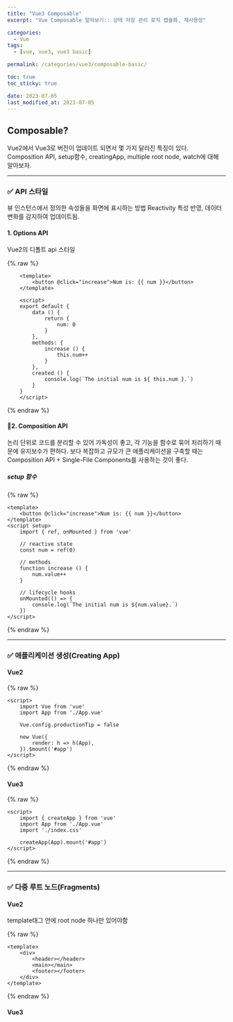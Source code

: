 ```yaml
---
title: "Vue3 Composable"
excerpt: "Vue Composable 알아보기:: 상태 저장 관리 로직 캡슐화, 재사용성"

categories:
  - Vue
tags:
  - [vue, vue3, vue3 basic]

permalink: /categories/vue3/composable-basic/

toc: true
toc_sticky: true

date: 2023-07-05
last_modified_at: 2023-07-05
---
```


## Composable?

Vue2에서 Vue3로 버전이 업데이트 되면서 몇 가지 달라진 특징이 있다.<br>
Composition API, setup함수, creatingApp, multiple root node, watch에 대해 알아보자.

***

### ✅ API 스타일

뷰 인스턴스에서 정의한 속성들을 화면에 표시하는 방법
Reactivity 특성 반영, 데이터 변화를 감지하여 업데이트됨.

#### 1. Options API

Vue2의 디폴트 api 스타일

{% raw %}

```vue
    <template>
        <button @click="increase">Num is: {{ num }}</button>
    </template>

    <script>
    export default {
        data () {
            return {
                num: 0
            }
        },
        methods: {
            increase () {
                this.num++
            }
        },
        created () {
            console.log(`The initial num is ${ this.num }.`)
        }
    }
    </script>
```

{% endraw %}

#### 🌟2. Composition API

논리 단위로 코드를 분리할 수 있어 가독성이 좋고,
각 기능을 함수로 묶어 처리하기 때문에 유지보수가 편하다.
보다 복잡하고 규모가 큰 애플리케이션을 구축할 때는 Composition API + Single-File Components를 사용하는 것이 좋다.

##### setup 함수

{% raw %}

```vue
<template>
    <button @click="increase">Num is: {{ num }}</button>
</template>
<script setup>
    import { ref, onMounted } from 'vue'

    // reactive state
    const num = ref(0)

    // methods
    function increase () {
        num.value++
    }

    // lifecycle hooks
    onMounted(() => {
        console.log(`The initial num is ${num.value}.`)
    })
</script>
```

{% endraw %}

***

### ✅ 애플리케이션 생성(Creating App)

#### Vue2

{% raw %}

```vue
<script>
    import Vue from 'vue'
    import App from './App.vue'

    Vue.config.productionTip = false

    new Vue({
        render: h => h(App),
    }).$mount('#app')
</script>
```

{% endraw %}

#### Vue3

{% raw %}

```vue
<script>
    import { createApp } from 'vue'
    import App from './App.vue'
    import './index.css'

    createApp(App).mount('#app')
</script>
```

{% endraw %}

***

### ✅ 다중 루트 노드(Fragments)

#### Vue2

template태그 안에 root node 하나만 있어야함

{% raw %}

```vue
<template>
    <div>
        <header></header>
        <main></main>
        <footer></footer>
    </div>
</template>
```

{% endraw %}

#### Vue3

<template>태그 안에 root node 여러 개 작성가능

{% raw %}

```vue
<template>
    <header></header>
    <main></main>
    <footer></footer>
</template>
```

{% endraw %}

***

### ✅ & Watch 사용법

#### Vue2

{% raw %}

```vue
<script>
    export default {
        data () {
            return {
                num: 0
            }
        },
        watch: {
            num (newVal, oldVal) {
                console.log(`${newVal} ${oldVal}`)
            }
        }
    }
</script>
```

{% endraw %}

#### Vue3

{% raw %}

```vue
const num = ref('')
watchEffect(() => {
    console.log(num.value)
})
```

{% endraw %}
